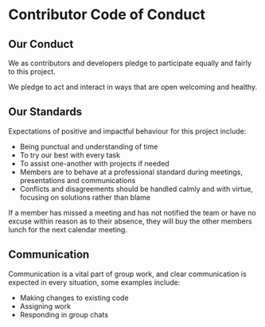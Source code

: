 # Contributor Code of Conduct

## Our Conduct

We as contributors and developers pledge to participate equally and fairly to this project.

We pledge to act and interact in ways that are open welcoming and healthy.

## Our Standards

Expectations of positive and impactful behaviour for this project include:

* Being punctual and understanding of time
* To try our best with every task
* To assist one-another with projects if needed
* Members are to behave at a professional standard during meetings, presentations and communications
* Conflicts and disagreements should be handled calmly and with virtue, focusing on solutions rather than blame

If a member has missed a meeting and has not notified the team or have no excuse within reason as to their absence, they will buy the other members lunch for the next calendar meeting.


## Communication

Communication is a vital part of group work, and clear communication is expected in every situation, some examples include:

* Making changes to existing code
* Assigning work
* Responding in group chats
